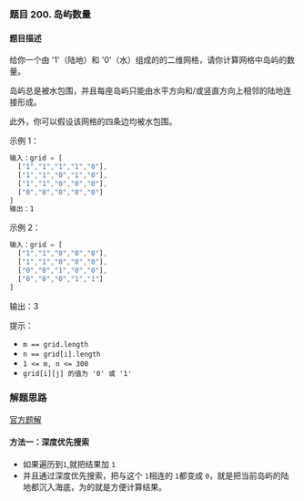 ### 题目 200. 岛屿数量
#### 题目描述
给你一个由 '1'（陆地）和 '0'（水）组成的的二维网格，请你计算网格中岛屿的数量。

岛屿总是被水包围，并且每座岛屿只能由水平方向和/或竖直方向上相邻的陆地连接形成。

此外，你可以假设该网格的四条边均被水包围。


示例 1：

```js
输入：grid = [
  ["1","1","1","1","0"],
  ["1","1","0","1","0"],
  ["1","1","0","0","0"],
  ["0","0","0","0","0"]
]
输出：1
```
示例 2：

```js
输入：grid = [
  ["1","1","0","0","0"],
  ["1","1","0","0","0"],
  ["0","0","1","0","0"],
  ["0","0","0","1","1"]
]
```
输出：3
 

提示：

- `m == grid.length`
- `n == grid[i].length`
- `1 <= m, n <= 300`
- `grid[i][j] 的值为 '0' 或 '1'`


### 解题思路
[官方题解](https://leetcode-cn.com/problems/number-of-islands/solution/dao-yu-shu-liang-by-leetcode/)
#### 方法一：深度优先搜索
- 如果遍历到`1`,就把结果加 `1`
- 并且通过深度优先搜索，把与这个 `1`相连的 `1`都变成 `0`，就是把当前岛屿的陆地都沉入海底，为的就是方便计算结果。